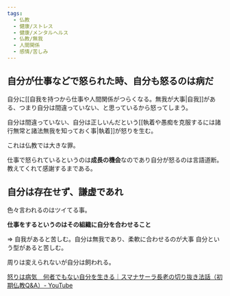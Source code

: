 ```yaml
---
tags:
  - 仏教
  - 健康/ストレス
  - 健康/メンタルヘルス
  - 仏教/無我
  - 人間関係
  - 感情/苦しみ
---
```

## 自分が仕事などで怒られた時、自分も怒るのは病だ

自分に[[自我を持つから仕事や人間関係がつらくなる。無我が大事|自我]]がある、つまり自分は間違っていない、と思っているから怒ってしまう。

自分は間違っていない、自分は正しいんだという[[執着や愚痴を克服するには諸行無常と諸法無我を知っておく事|執着]]が怒りを生む。

これは仏教では大きな罪。

仕事で怒られているというのは**成長の機会**なのであり自分が怒るのは言語道断。
教えてくれて感謝するまである。

## 自分は存在せず、謙虚であれ
色々言われるのはツイてる事。

**仕事をするというのはその組織に自分を合わせること**

=> 自我があると苦しむ。自分は無我であり、柔軟に合わせるのが大事
自分という型があると苦しむ。

周りは変えられないが自分は飼われる。

[怒りは病気　何者でもない自分を生きる｜スマナサーラ長老の切り抜き法話（初期仏教Q&A）- YouTube](https://www.youtube.com/watch?v=bm34BDwj75k)